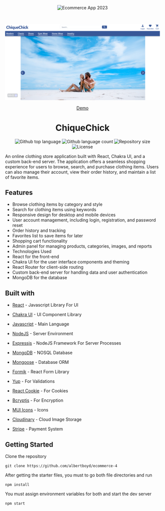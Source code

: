 <div align="center" id="top" className="mb-10">
  <img src="./frontend/public/favicon.ico" alt="Ecommerce App 2023" />

&#xa0;

  <img src="./frontend/public/port6.png" alt="Ecommerce App 2023" />

<a href="https://ecommerce-4.vercel.app">Demo</a>

</div>

<h1 align="center">ChiqueChick</h1>

<p align="center">
  <img alt="Github top language" src="https://img.shields.io/github/languages/top/albertboyd/ecommerce-4?color=56BEB8">

  <img alt="Github language count" src="https://img.shields.io/github/languages/count/albertboyd/ecommerce-4?color=56BEB8">

  <img alt="Repository size" src="https://img.shields.io/github/repo-size/albertboyd/ecommerce-4?color=56BEB8">

  <img alt="License" src="https://img.shields.io/github/license/albertboyd/ecommerce-4?color=56BEB8">

An online clothing store application built with React, Chakra UI, and a custom back-end server. The application offers a seamless shopping experience for users to browse, search, and purchase clothing items. Users can also manage their account, view their order history, and maintain a list of favorite items.

## Features

- Browse clothing items by category and style
- Search for clothing items using keywords
- Responsive design for desktop and mobile devices
- User account management, including login, registration, and password reset
- Order history and tracking
- Favorites list to save items for later
- Shopping cart functionality
- Admin panel for managing products, categories, images, and reports
- Technologies Used
- React for the front-end
- Chakra UI for the user interface components and theming
- React Router for client-side routing
- Custom back-end server for handling data and user authentication
- MongoDB for the database

## Built with

- [React](https://reactjs.org/) - Javascript Library For UI

- [Chakra UI](https://chakra-ui.com/) - UI Component Library

- [Javascript](https://www.javascript.com/) - Main Language

- [NodeJS](https://nodejs.org/en/) - Server Environment

- [Expressjs](https://expressjs.com/) - NodeJS Framework For Server Processes

- [MongoDB](https://www.mongodb.com/) - NOSQL Database

- [Mongoose](https://mongoosejs.com/) - Database ORM

- [Formik](https://formik.org/) - React Form Library

- [Yup](https://www.npmjs.com/package/yup) - For Validations

- [React Cookie](https://www.npmjs.com/package/react-cookie) - For Cookies

- [Bcryptjs](https://www.npmjs.com/package/bcryptjs) - For Encryption

- [MUI Icons](https://mui.com/material-ui/material-icons/) - Icons

- [Cloudinary](https://cloudinary.com/) - Cloud Image Storage

- [Stripe](https://stripe.com/) - Payment System

## Getting Started

Clone the repository

```
git clone https://github.com/albertboyd/ecommerce-4
```

After getting the starter files, you must to go both file directories and run

```
npm install
```

You must assign environment variables for both and start the dev server

```
npm start
```
